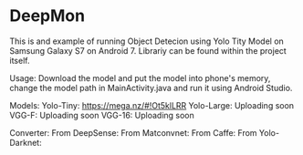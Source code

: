 # DeepMon

This is and example of running Object Detecion using Yolo Tity Model on Samsung Galaxy S7 on Android 7.
Librariy can be found within the project itself.

Usage:
Download the model and put the model into phone's memory, change the model path in MainActivity.java and run it using Android Studio.

Models: 
Yolo-Tiny: https://mega.nz/#!Ot5klLRR
Yolo-Large: Uploading soon
VGG-F: Uploading soon
VGG-16: Uploading soon

Converter:
From DeepSense:
From Matconvnet:
From Caffe:
From Yolo-Darknet:
